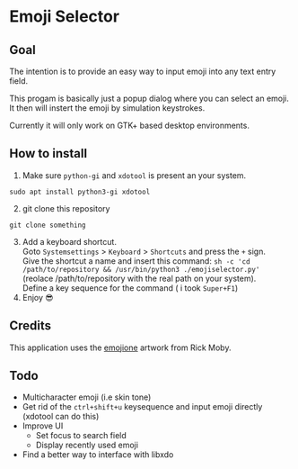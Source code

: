 # Emoji Selector

## Goal
The intention is to provide an easy way to input emoji into any text entry field.

This progam is basically just a popup dialog where you can select an emoji. It then will instert the emoji by simulation keystrokes.

Currently it will only work on GTK+ based desktop environments.

## How to install
1. Make sure `python-gi` and `xdotool` is present an your system.
```
sudo apt install python3-gi xdotool
```
2. git clone this repository
```
git clone something
```
3. Add a keyboard shortcut.  
Goto `Systemsettings` > `Keyboard` > `Shortcuts` and press the `+` sign.  
Give the shortcut a name and insert this command: `sh -c 'cd /path/to/repository && /usr/bin/python3 ./emojiselector.py'` (reolace /path/to/repository with the real path on your system).  
Define a key sequence for the command ( i took `Super+F1`)
4. Enjoy 😎

## Credits
This application uses the [emojione](http://emojione.com) artwork from Rick Moby.

## Todo
* Multicharacter emoji (i.e skin tone)
* Get rid of the `ctrl+shift+u` keysequence and input emoji directly (xdotool can do this)
* Improve UI
  * Set focus to search field
  * Display recently used emoji
* Find a better way to interface with libxdo
